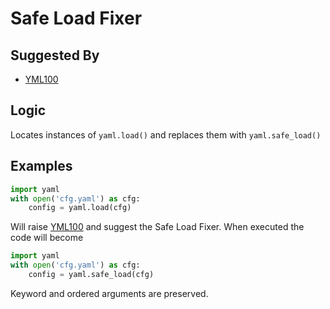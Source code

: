 # Safe Load Fixer

## Suggested By

* [YML100](../checks/YML100.md)

## Logic

Locates instances of `yaml.load()` and replaces them with `yaml.safe_load()`

## Examples

```python
import yaml
with open('cfg.yaml') as cfg:
    config = yaml.load(cfg)
```

Will raise [YML100](../checks/YML100.md) and suggest the Safe Load Fixer. When executed the code will become

```python
import yaml
with open('cfg.yaml') as cfg:
    config = yaml.safe_load(cfg)
```

Keyword and ordered arguments are preserved.